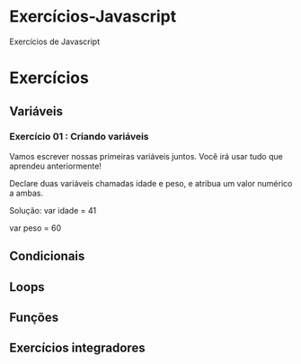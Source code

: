 # Exercícios-Javascript
Exercícios de Javascript

# Exercícios

## Variáveis
### Exercício 01 : Criando variáveis
Vamos escrever nossas primeiras variáveis juntos. Você irá usar tudo que aprendeu anteriormente! 

Declare duas variáveis chamadas  idade  e  peso,  e atribua um valor numérico a ambas.

Solução:
var idade = 41 

var peso = 60


## Condicionais




## Loops



## Funções



## Exercícios integradores
